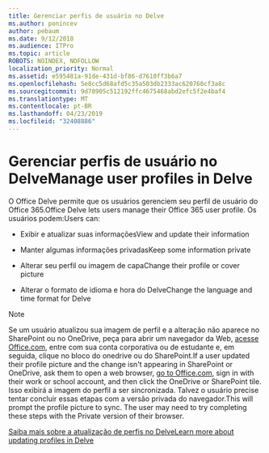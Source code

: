 ```yaml
---
title: Gerenciar perfis de usuário no Delve
ms.author: ponincev
author: pebaum
ms.date: 9/12/2018
ms.audience: ITPro
ms.topic: article
ROBOTS: NOINDEX, NOFOLLOW
localization_priority: Normal
ms.assetid: e595481a-91de-431d-bf86-d7610ff3b6a7
ms.openlocfilehash: 5e8cc5d68afd5c35a503db2333ac620760cf3a8c
ms.sourcegitcommit: 9d78905c512192ffc4675468abd2efc5f2e4baf4
ms.translationtype: MT
ms.contentlocale: pt-BR
ms.lasthandoff: 04/23/2019
ms.locfileid: "32408886"
---
```

# <a name="manage-user-profiles-in-delve"></a><span data-ttu-id="bc03b-102">Gerenciar perfis de usuário no Delve</span><span class="sxs-lookup"><span data-stu-id="bc03b-102">Manage user profiles in Delve</span></span>

<span data-ttu-id="bc03b-103">O Office Delve permite que os usuários gerenciem seu perfil de usuário do Office 365.</span><span class="sxs-lookup"><span data-stu-id="bc03b-103">Office Delve lets users manage their Office 365 user profile.</span></span> <span data-ttu-id="bc03b-104">Os usuários podem:</span><span class="sxs-lookup"><span data-stu-id="bc03b-104">Users can:</span></span>
  
- <span data-ttu-id="bc03b-105">Exibir e atualizar suas informações</span><span class="sxs-lookup"><span data-stu-id="bc03b-105">View and update their information</span></span>
    
- <span data-ttu-id="bc03b-106">Manter algumas informações privadas</span><span class="sxs-lookup"><span data-stu-id="bc03b-106">Keep some information private</span></span>
    
- <span data-ttu-id="bc03b-107">Alterar seu perfil ou imagem de capa</span><span class="sxs-lookup"><span data-stu-id="bc03b-107">Change their profile or cover picture</span></span>
    
- <span data-ttu-id="bc03b-108">Alterar o formato de idioma e hora do Delve</span><span class="sxs-lookup"><span data-stu-id="bc03b-108">Change the language and time format for Delve</span></span>
    
> [!NOTE]
> <span data-ttu-id="bc03b-109">Se um usuário atualizou sua imagem de perfil e a alteração não aparece no SharePoint ou no OneDrive, peça para abrir um navegador da Web, [acesse Office.com](https://www.office.com), entre com sua conta corporativa ou de estudante e, em seguida, clique no bloco do onedrive ou do SharePoint.</span><span class="sxs-lookup"><span data-stu-id="bc03b-109">If a user updated their profile picture and the change isn't appearing in SharePoint or OneDrive, ask them to open a web browser, [go to Office.com](https://www.office.com), sign in with their work or school account, and then click the OneDrive or SharePoint tile.</span></span> <span data-ttu-id="bc03b-110">Isso exibirá a imagem do perfil a ser sincronizada. Talvez o usuário precise tentar concluir essas etapas com a versão privada do navegador.</span><span class="sxs-lookup"><span data-stu-id="bc03b-110">This will prompt the profile picture to sync. The user may need to try completing these steps with the Private version of their browser.</span></span> 
  
[<span data-ttu-id="bc03b-111">Saiba mais sobre a atualização de perfis no Delve</span><span class="sxs-lookup"><span data-stu-id="bc03b-111">Learn more about updating profiles in Delve</span></span>](https://go.microsoft.com/fwlink/?linkid=735070)
  

